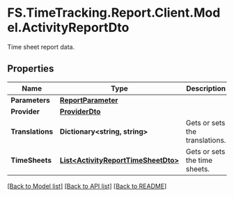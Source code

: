 # FS.TimeTracking.Report.Client.Model.ActivityReportDto
Time sheet report data.

## Properties

Name | Type | Description | Notes
------------ | ------------- | ------------- | -------------
**Parameters** | [**ReportParameter**](ReportParameter.md) |  | [optional] 
**Provider** | [**ProviderDto**](ProviderDto.md) |  | [optional] 
**Translations** | **Dictionary&lt;string, string&gt;** | Gets or sets the translations. | [optional] 
**TimeSheets** | [**List&lt;ActivityReportTimeSheetDto&gt;**](ActivityReportTimeSheetDto.md) | Gets or sets the time sheets. | [optional] 

[[Back to Model list]](../README.md#documentation-for-models) [[Back to API list]](../README.md#documentation-for-api-endpoints) [[Back to README]](../README.md)

